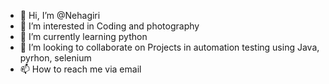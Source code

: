 - 👋 Hi, I’m @Nehagiri
- 👀 I’m interested in Coding and photography 
- 🌱 I’m currently learning python
- 💞️ I’m looking to collaborate on Projects in automation testing using Java, pyrhon, selenium
- 📫 How to reach me via email

<!---
Nehagiri/Nehagiri is a ✨ special ✨ repository because its `README.md` (this file) appears on your GitHub profile.
You can click the Preview link to take a look at your changes.
--->
